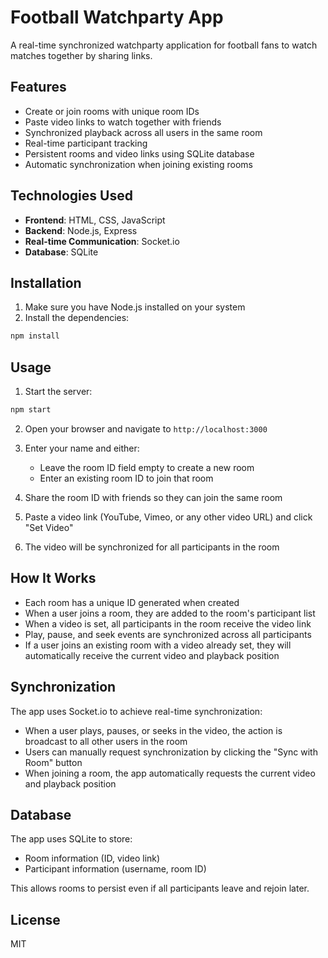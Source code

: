 # Football Watchparty App

A real-time synchronized watchparty application for football fans to watch matches together by sharing links.

## Features

- Create or join rooms with unique room IDs
- Paste video links to watch together with friends
- Synchronized playback across all users in the same room
- Real-time participant tracking
- Persistent rooms and video links using SQLite database
- Automatic synchronization when joining existing rooms

## Technologies Used

- **Frontend**: HTML, CSS, JavaScript
- **Backend**: Node.js, Express
- **Real-time Communication**: Socket.io
- **Database**: SQLite

## Installation

1. Make sure you have Node.js installed on your system
2. Install the dependencies:

```bash
npm install
```

## Usage

1. Start the server:

```bash
npm start
```

2. Open your browser and navigate to `http://localhost:3000`

3. Enter your name and either:
   - Leave the room ID field empty to create a new room
   - Enter an existing room ID to join that room

4. Share the room ID with friends so they can join the same room

5. Paste a video link (YouTube, Vimeo, or any other video URL) and click "Set Video"

6. The video will be synchronized for all participants in the room

## How It Works

- Each room has a unique ID generated when created
- When a user joins a room, they are added to the room's participant list
- When a video is set, all participants in the room receive the video link
- Play, pause, and seek events are synchronized across all participants
- If a user joins an existing room with a video already set, they will automatically receive the current video and playback position

## Synchronization

The app uses Socket.io to achieve real-time synchronization:

- When a user plays, pauses, or seeks in the video, the action is broadcast to all other users in the room
- Users can manually request synchronization by clicking the "Sync with Room" button
- When joining a room, the app automatically requests the current video and playback position

## Database

The app uses SQLite to store:

- Room information (ID, video link)
- Participant information (username, room ID)

This allows rooms to persist even if all participants leave and rejoin later.

## License

MIT
